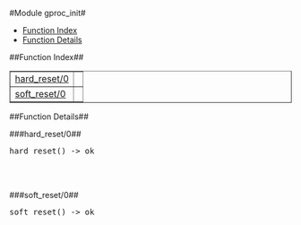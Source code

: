 

#Module gproc_init#
* [Function Index](#index)
* [Function Details](#functions)




<a name="index"></a>

##Function Index##


<table width="100%" border="1" cellspacing="0" cellpadding="2" summary="function index"><tr><td valign="top"><a href="#hard_reset-0">hard_reset/0</a></td><td></td></tr><tr><td valign="top"><a href="#soft_reset-0">soft_reset/0</a></td><td></td></tr></table>


<a name="functions"></a>

##Function Details##

<a name="hard_reset-0"></a>

###hard_reset/0##




<pre>hard_reset() -&gt; ok</pre>
<br></br>


<a name="soft_reset-0"></a>

###soft_reset/0##




<pre>soft_reset() -&gt; ok</pre>
<br></br>


